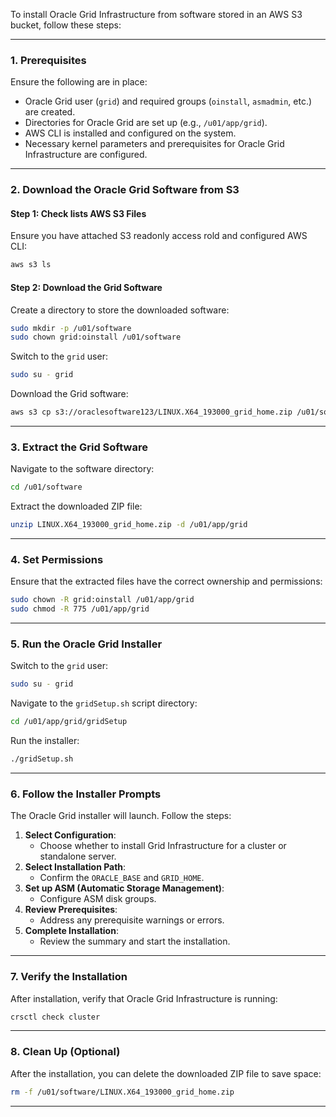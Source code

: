 To install Oracle Grid Infrastructure from software stored in an AWS S3 bucket, follow these steps:

---

### **1. Prerequisites**
Ensure the following are in place:
- Oracle Grid user (`grid`) and required groups (`oinstall`, `asmadmin`, etc.) are created.
- Directories for Oracle Grid are set up (e.g., `/u01/app/grid`).
- AWS CLI is installed and configured on the system.
- Necessary kernel parameters and prerequisites for Oracle Grid Infrastructure are configured.

---

### **2. Download the Oracle Grid Software from S3**

#### **Step 1: Check lists AWS S3  Files**
Ensure you have attached S3 readonly access rold and configured AWS CLI:
```bash
aws s3 ls
```

#### **Step 2: Download the Grid Software**
Create a directory to store the downloaded software:
```bash
sudo mkdir -p /u01/software
sudo chown grid:oinstall /u01/software
```

Switch to the `grid` user:
```bash
sudo su - grid
```

Download the Grid software:
```bash
aws s3 cp s3://oraclesoftware123/LINUX.X64_193000_grid_home.zip /u01/software/
```

---

### **3. Extract the Grid Software**
Navigate to the software directory:
```bash
cd /u01/software
```

Extract the downloaded ZIP file:
```bash
unzip LINUX.X64_193000_grid_home.zip -d /u01/app/grid
```

---

### **4. Set Permissions**
Ensure that the extracted files have the correct ownership and permissions:
```bash
sudo chown -R grid:oinstall /u01/app/grid
sudo chmod -R 775 /u01/app/grid
```

---

### **5. Run the Oracle Grid Installer**
Switch to the `grid` user:
```bash
sudo su - grid
```

Navigate to the `gridSetup.sh` script directory:
```bash
cd /u01/app/grid/gridSetup
```

Run the installer:
```bash
./gridSetup.sh
```

---

### **6. Follow the Installer Prompts**
The Oracle Grid installer will launch. Follow the steps:
1. **Select Configuration**:
   - Choose whether to install Grid Infrastructure for a cluster or standalone server.
2. **Select Installation Path**:
   - Confirm the `ORACLE_BASE` and `GRID_HOME`.
3. **Set up ASM (Automatic Storage Management)**:
   - Configure ASM disk groups.
4. **Review Prerequisites**:
   - Address any prerequisite warnings or errors.
5. **Complete Installation**:
   - Review the summary and start the installation.

---

### **7. Verify the Installation**
After installation, verify that Oracle Grid Infrastructure is running:
```bash
crsctl check cluster
```

---

### **8. Clean Up (Optional)**
After the installation, you can delete the downloaded ZIP file to save space:
```bash
rm -f /u01/software/LINUX.X64_193000_grid_home.zip
```

---
